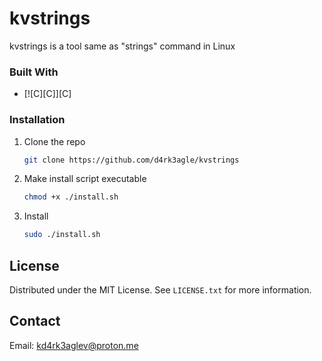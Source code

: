 # kvstrings
kvstrings is a tool same as "strings" command in Linux

### Built With

* [![C][C]][C]

### Installation

1. Clone the repo
   ```sh
   git clone https://github.com/d4rk3agle/kvstrings
   ```
2. Make install script executable 
   ```sh
   chmod +x ./install.sh
   ```
3. Install
   ```sh
   sudo ./install.sh
   ```
  
  
  
<!-- LICENSE -->
## License

Distributed under the MIT License. See `LICENSE.txt` for more information.

<!-- CONTACT -->
## Contact

Email: kd4rk3aglev@proton.me


